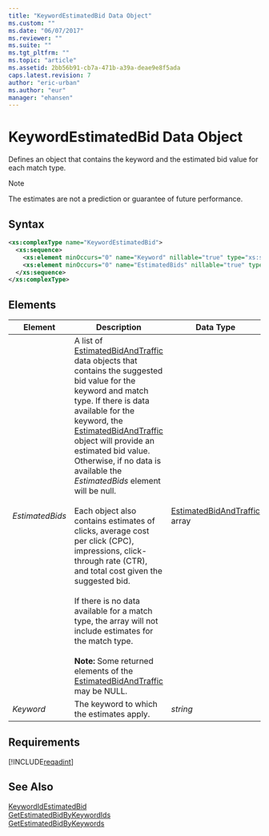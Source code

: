 ```yaml
---
title: "KeywordEstimatedBid Data Object"
ms.custom: ""
ms.date: "06/07/2017"
ms.reviewer: ""
ms.suite: ""
ms.tgt_pltfrm: ""
ms.topic: "article"
ms.assetid: 2bb56b91-cb7a-471b-a39a-deae9e8f5ada
caps.latest.revision: 7
author: "eric-urban"
ms.author: "eur"
manager: "ehansen"
---
```

# KeywordEstimatedBid Data Object
Defines an object that contains the keyword and the estimated bid value for each match type.

> [!NOTE]
> The estimates are not a prediction or guarantee of future performance.

## Syntax

```xml
<xs:complexType name="KeywordEstimatedBid">
  <xs:sequence>
    <xs:element minOccurs="0" name="Keyword" nillable="true" type="xs:string" />
    <xs:element minOccurs="0" name="EstimatedBids" nillable="true" type="tns:ArrayOfEstimatedBidAndTraffic" />
  </xs:sequence>
</xs:complexType>
```

## <a name="Elements"></a>Elements

|Element|Description|Data Type|
|-----------|---------------|-------------|
|*EstimatedBids*|A list of [EstimatedBidAndTraffic](../adinsight-api/estimatedbidandtraffic-data-object.md) data objects that contains the suggested bid value for the keyword and match type. If there is data available for the keyword, the [EstimatedBidAndTraffic](../adinsight-api/estimatedbidandtraffic-data-object.md) object will provide an estimated bid value. Otherwise, if no data is available the *EstimatedBids* element will be null.<br /><br />Each object also contains estimates of clicks, average cost per click (CPC), impressions, click-through rate (CTR), and total cost given the suggested bid.<br /><br />If there is no data available for a match type, the array will not include estimates for the match type.<br /><br />**Note:** Some returned elements of the [EstimatedBidAndTraffic](../adinsight-api/estimatedbidandtraffic-data-object.md) may be NULL.|[EstimatedBidAndTraffic](../adinsight-api/estimatedbidandtraffic-data-object.md) array|
|*Keyword*|The keyword to which the estimates apply.|*string*|

## Requirements
[!INCLUDE[reqadint](../adinsight-api/includes/reqadint.md)]
## See Also
[KeywordIdEstimatedBid](../adinsight-api/keywordidestimatedbid-data-object.md)  
[GetEstimatedBidByKeywordIds](../adinsight-api/getestimatedbidbykeywordids-service-operation.md)  
[GetEstimatedBidByKeywords](../adinsight-api/getestimatedbidbykeywords-service-operation.md)  

